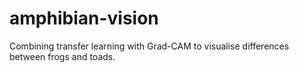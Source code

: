 # amphibian-vision
Combining transfer learning with Grad-CAM to visualise differences between frogs and toads.

